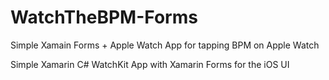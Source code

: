 # WatchTheBPM-Forms
Simple Xamain Forms + Apple Watch App for tapping BPM on Apple Watch 

Simple Xamarin C# WatchKit App with Xamarin Forms for the iOS UI
